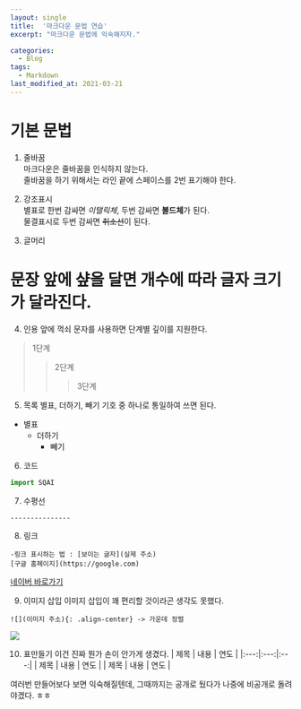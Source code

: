 ```yaml
---
layout: single
title:  '마크다운 문법 연습'
excerpt: "마크다운 문법에 익숙해지자."

categories:
  - Blog
tags:
  - Markdown
last_modified_at: 2021-03-21
---
```


# 기본 문법

1. 줄바꿈  
마크다운은 줄바꿈을 인식하지 않는다.  
줄바꿈을 하기 위해서는 라인 끝에 스페이스를 2번 표기해야 한다.  

2. 강조표시  
별표로 한번 감싸면 *이탤릭체*, 두번 감싸면 **볼드체**가 된다.  
물결표시로 두번 감싸면 ~~취소선~~이 된다.  

3. 글머리  
# 문장 앞에 샾을 달면 개수에 따라 글자 크기가 달라진다.  

4. 인용
앞에 꺽쇠 문자를 사용하면 단계별 깊이를 지원한다.
>1단계
>>2단계
>>>3단계

5. 목록
별표, 더하기, 빼기 기호 중 하나로 통일하여 쓰면 된다.
- 별표
  - 더하기
    - 빼기

6. 코드
```python
import SQAI
```
7. 수평선
```
---------------
```
8. 링크
```
-링크 표시하는 법 : [보이는 글자](실제 주소)
[구글 홈페이지](https://google.com)
```
[네이버 바로가기](https://naver.com)

9. 이미지 삽입
이미지 삽입이 꽤 편리할 것이라곤 생각도 못했다.
```
![](이미지 주소){: .align-center} -> 가운데 정렬
```
![](https://t1.daumcdn.net/cfile/blog/2666BD3D54268E961C)

10. 표만들기
이건 진짜 뭔가 손이 안가게 생겼다.
| 제목 | 내용 | 연도 |
|:---:|:---:|:---:|
| 제목 | 내용 | 연도 |
| 제목 | 내용 | 연도 |


여러번 만들어보다 보면 익숙해질텐데, 그때까지는 공개로 뒀다가 나중에 비공개로 돌려야겠다. ㅎㅎ
